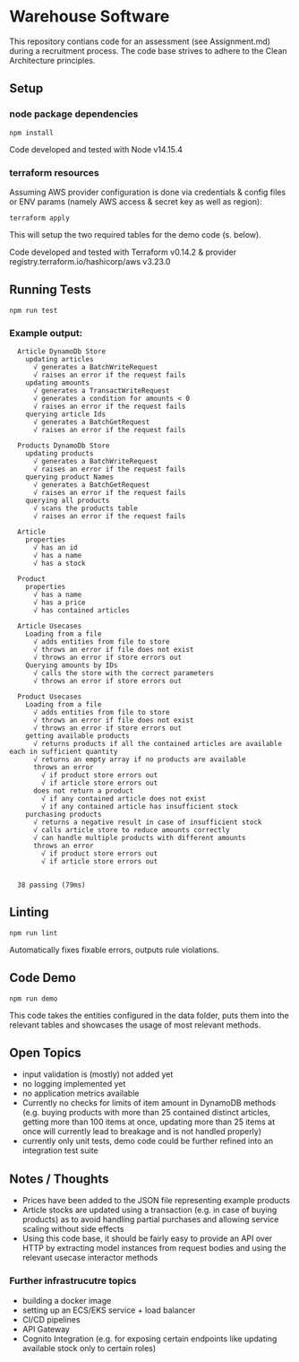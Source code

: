 # Warehouse Software

This repository contians code for an assessment (see Assignment.md) during a recruitment process. The code base strives to adhere to the Clean Architecture principles.

## Setup

### node package dependencies

`npm install`

Code developed and tested with Node v14.15.4

### terraform resources

Assuming AWS provider configuration is done via credentials & config files or ENV params (namely AWS access & secret key as well as region):

`terraform apply`

This will setup the two required tables for the demo code (s. below).

Code developed and tested with Terraform v0.14.2 & provider registry.terraform.io/hashicorp/aws v3.23.0

## Running Tests

`npm run test`

### Example output:

```
  Article DynamoDb Store
    updating articles
      √ generates a BatchWriteRequest
      √ raises an error if the request fails
    updating amounts
      √ generates a TransactWriteRequest
      √ generates a condition for amounts < 0
      √ raises an error if the request fails
    querying article Ids
      √ generates a BatchGetRequest
      √ raises an error if the request fails

  Products DynamoDb Store
    updating products
      √ generates a BatchWriteRequest
      √ raises an error if the request fails
    querying product Names
      √ generates a BatchGetRequest
      √ raises an error if the request fails
    querying all products
      √ scans the products table
      √ raises an error if the request fails

  Article
    properties
      √ has an id
      √ has a name
      √ has a stock

  Product
    properties
      √ has a name
      √ has a price
      √ has contained articles

  Article Usecases
    Loading from a file
      √ adds entities from file to store
      √ throws an error if file does not exist
      √ throws an error if store errors out
    Querying amounts by IDs
      √ calls the store with the correct parameters
      √ throws an error if store errors out

  Product Usecases
    Loading from a file
      √ adds entities from file to store
      √ throws an error if file does not exist
      √ throws an error if store errors out
    getting available products
      √ returns products if all the contained articles are available each in sufficient quantity
      √ returns an empty array if no products are available
      throws an error
        √ if product store errors out
        √ if article store errors out
      does not return a product
        √ if any contained article does not exist
        √ if any contained article has insufficient stock
    purchasing products
      √ returns a negative result in case of insufficient stock
      √ calls article store to reduce amounts correctly
      √ can handle multiple products with different amounts
      throws an error
        √ if product store errors out
        √ if article store errors out


  38 passing (79ms)
```

## Linting

`npm run lint`

Automatically fixes fixable errors, outputs rule violations.

## Code Demo

`npm run demo`

This code takes the entities configured in the data folder, puts them into the relevant tables and showcases the usage of most relevant methods.

## Open Topics

- input validation is (mostly) not added yet
- no logging implemented yet
- no application metrics available
- Currently no checks for limits of item amount in DynamoDB methods (e.g. buying products with more than 25 contained distinct articles, getting more than 100 items at once, updating more than 25 items at once will currently lead to breakage and is not handled properly)
- currently only unit tests, demo code could be further refined into an integration test suite

## Notes / Thoughts

- Prices have been added to the JSON file representing example products
- Article stocks are updated using a transaction (e.g. in case of buying products) as to avoid handling partial purchases and allowing service scaling without side effects
- Using this code base, it should be fairly easy to provide an API over HTTP by extracting model instances from request bodies and using the relevant usecase interactor methods

### Further infrastrucutre topics

- building a docker image
- setting up an ECS/EKS service + load balancer
- CI/CD pipelines
- API Gateway
- Cognito Integration (e.g. for exposing certain endpoints like updating available stock only to certain roles)
